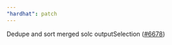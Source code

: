 ```yaml
---
"hardhat": patch
---
```


Dedupe and sort merged solc outputSelection ([#6678](https://github.com/NomicFoundation/hardhat/pull/6678))
